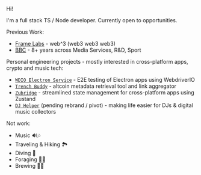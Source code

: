Hi!

I'm a full stack TS / Node developer.  Currently open to opportunities.

Previous Work:
  * [Frame Labs](https://frame.sh) - web^3 (web3 web3 web3)
  * [BBC](https://bbc.co.uk) - 8+ years across Media Services, R&D, Sport

Personal engineering projects - mostly interested in cross-platform apps, crypto and music tech:

  * [`WDIO Electron Service`](https://github.com/webdriverio-community/wdio-electron-service) - E2E testing of Electron apps using WebdriverIO
  * [`Trench Buddy`](https://github.com/goosewobbler/trench-buddy) - altcoin metadata retrieval tool and link aggregator
  * [`Zubridge`](https://github.com/goosewobbler/zubridge) - streamlined state management for cross-platform apps using Zustand
  * [`DJ Helper`](https://github.com/goosewobbler/dj-helper) (pending rebrand / pivot) - making life easier for DJs & digital music collectors

Not work:
  * Music 🔊🎶
  * Traveling & Hiking 🏞
  * Diving 🤿
  * Foraging 🌿🍄 
  * Brewing 🍷🍺
    
